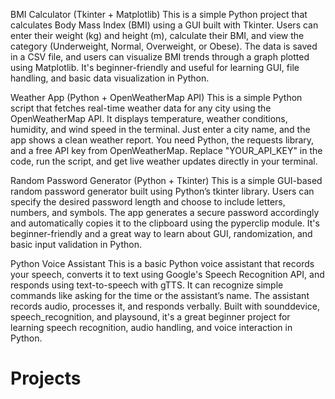 BMI Calculator (Tkinter + Matplotlib) This is a simple Python project that calculates Body Mass Index (BMI) using a GUI built with Tkinter. Users can enter their weight (kg) and height (m), calculate their BMI, and view the category (Underweight, Normal, Overweight, or Obese). The data is saved in a CSV file, and users can visualize BMI trends through a graph plotted using Matplotlib. It's beginner-friendly and useful for learning GUI, file handling, and basic data visualization in Python.

Weather App (Python + OpenWeatherMap API) This is a simple Python script that fetches real-time weather data for any city using the OpenWeatherMap API. It displays temperature, weather conditions, humidity, and wind speed in the terminal. Just enter a city name, and the app shows a clean weather report. You need Python, the requests library, and a free API key from OpenWeatherMap. Replace "YOUR_API_KEY" in the code, run the script, and get live weather updates directly in your terminal.

Random Password Generator (Python + Tkinter) This is a simple GUI-based random password generator built using Python’s tkinter library. Users can specify the desired password length and choose to include letters, numbers, and symbols. The app generates a secure password accordingly and automatically copies it to the clipboard using the pyperclip module. It's beginner-friendly and a great way to learn about GUI, randomization, and basic input validation in Python.

Python Voice Assistant This is a basic Python voice assistant that records your speech, converts it to text using Google's Speech Recognition API, and responds using text-to-speech with gTTS. It can recognize simple commands like asking for the time or the assistant’s name. The assistant records audio, processes it, and responds verbally. Built with sounddevice, speech_recognition, and playsound, it's a great beginner project for learning speech recognition, audio handling, and voice interaction in Python.

# Projects
